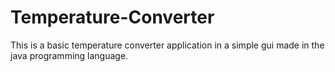 # Temperature-Converter
This is a basic temperature converter application in a simple gui made in the java programming language.

